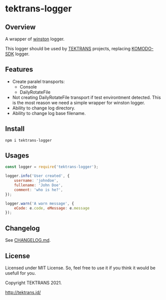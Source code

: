 # tektrans-logger

## Overview
A wrapper of [winston](https://github.com/winstonjs/winston) logger.

This logger should be used by [TEKTRANS](https://tektrans.id) projects,
replacing [KOMODO-SDK](https://gitlab.kodesumber.com/komodo/komodo-sdk) logger.

## Features
* Create paralel transports:
  * Console
  * DailyRotateFile
* Not creating DailyRotateFile transport if test environtment detected.
  This is the most reason we need a simple wrapper for winston logger.
* Ability to change log directory.
* Ability to change log base filename.

## Install
```
npm i tektrans-logger
```

## Usages
```javascript
const logger = require('tektrans-logger');

logger.info('User created', {
    username: 'johndoe',
    fullename: 'John Doe',
    comment: 'who is he?',
});

logger.warn('A warn message', {
    eCode: e.code, eMessage: e.message
});
```

## Changelog
See [CHANGELOG.md](https://github.com/tektrans/tektrans-logger/blob/main/CHANGELOG.md).

## License
Licensed under MIT License. So, feel free to use it if you think it would be
usefull for you.

Copyright TEKTRANS 2021.

http://tektrans.id/
